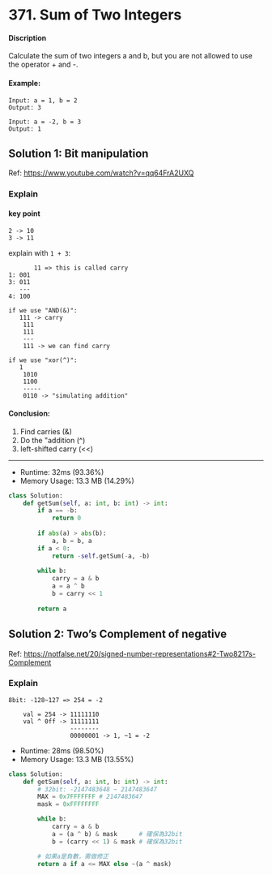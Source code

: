 # 371. Sum of Two Integers

#### Discription

Calculate the sum of two integers a and b, but you are not allowed to use the operator + and -.

#### Example:

```
Input: a = 1, b = 2
Output: 3

Input: a = -2, b = 3
Output: 1
```

## Solution 1: Bit manipulation

Ref: https://www.youtube.com/watch?v=qq64FrA2UXQ

### Explain 

#### key point

```
2 -> 10
3 -> 11
```

explain with `1 + 3`:

``` 
       11 => this is called carry
1: 001 
3: 011
   ---
4: 100   

if we use "AND(&)":
   111 -> carry
    111
    111
    ---
    111 -> we can find carry

if we use "xor(^)":
   1 
    1010
    1100
    -----
    0110 -> "simulating addition"
```

#### Conclusion:

1. Find carries (&)
2. Do the "addition (^)
3. left-shifted carry (<<)

---
- Runtime: 32ms (93.36%)
- Memory Usage: 13.3 MB (14.29%)

```python
class Solution:
    def getSum(self, a: int, b: int) -> int:
        if a == -b:
            return 0
    
        if abs(a) > abs(b):
            a, b = b, a
        if a < 0:
            return -self.getSum(-a, -b)
    
        while b:
            carry = a & b
            a = a ^ b
            b = carry << 1
    
        return a
```

## Solution 2: Two’s Complement of negative

Ref: https://notfalse.net/20/signed-number-representations#2-Two8217s-Complement

### Explain

```
8bit: -128~127 => 254 = -2

    val = 254 -> 11111110
    val ^ 0ff -> 11111111
                 --------
                 00000001 -> 1, ~1 = -2
```

- Runtime: 28ms (98.50%)
- Memory Usage: 13.3 MB (13.55%)

```python
class Solution:
    def getSum(self, a: int, b: int) -> int:
        # 32bit: -2147483648 ~ 2147483647
        MAX = 0x7FFFFFFF # 2147483647
        mask = 0xFFFFFFFF

        while b:
            carry = a & b
            a = (a ^ b) & mask      # 確保為32bit
            b = (carry << 1) & mask # 確保為32bit

        # 如果a是負數，需做修正
        return a if a <= MAX else ~(a ^ mask)
